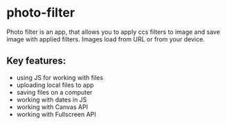 # photo-filter

Photo filter is an app, that allows you to apply ccs filters to image and save image with applied filters. Images load from URL or from your device.

## Key features:
* using JS for working with files
* uploading local files to app
* saving files on a computer
* working with dates in JS
* working with Canvas API
* working with Fullscreen API

